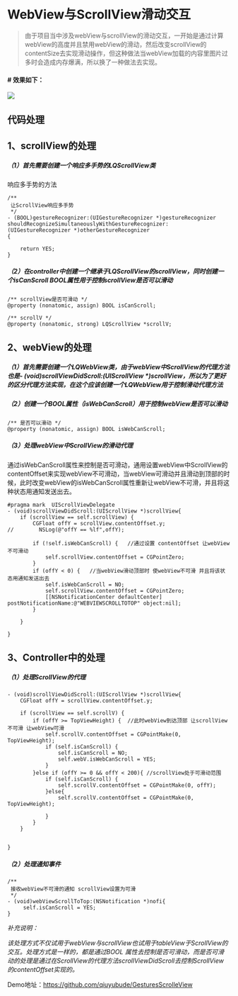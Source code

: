 # WebView与ScrollView滑动交互
>  由于项目当中涉及webView与scrollView的滑动交互，一开始是通过计算webView的高度并且禁用webView的滑动，然后改变scrollView的contentSize去实现滑动操作，但这种做法当webView加载的内容里图片过多时会造成内存爆满，所以换了一种做法去实现。

#### # 效果如下：

![](http://ww1.sinaimg.cn/large/ed0bfc02gy1g4epyh5f98g20a006ojx3.gif)

## 代码处理

##  1、scrollView的处理
#####    （1）首先需要创建一个响应多手势的LQScrollView类
响应多手势的方法

```
/**
 让ScrollView响应多手势
 */
- (BOOL)gestureRecognizer:(UIGestureRecognizer *)gestureRecognizer shouldRecognizeSimultaneouslyWithGestureRecognizer:(UIGestureRecognizer *)otherGestureRecognizer
{
    
    return YES;
}
```
#####  （2）在controller中创建一个继承于LQScrollView的scrollView，同时创建一个isCanScroll BOOL属性用于控制scrollView是否可以滑动

```
/** scrollView是否可滑动 */
@property (nonatomic, assign) BOOL isCanScroll;

/** scrollV */
@property (nonatomic, strong) LQScrollView *scrollV;
```


## 2、webView的处理

##### （1）首先需要创建一个LQWebView类，由于webView中ScrollView的代理方法也是- (void)scrollViewDidScroll:(UIScrollView *)scrollView，所以为了更好的区分代理方法实现，在这个应该创建一个LQWebView用于控制滑动代理方法

##### （2）创建一个BOOL属性（isWebCanScroll）用于控制webView是否可以滑动
```
/** 是否可以滑动 */
@property (nonatomic, assign) BOOL isWebCanScroll;
```
##### （3）处理webView中ScrollView的滑动代理
通过isWebCanScroll属性来控制是否可滑动，通用设置webView中ScrollView的contentOffset来实现webView不可滑动，当webView可滑动并且滑动到顶部的时候，此时改变webView的isWebCanScroll属性重新让webView不可滑，并且将这种状态用通知发送出去。
```
#pragma mark  UIScrollViewDelegate
- (void)scrollViewDidScroll:(UIScrollView *)scrollView{
    if (scrollView == self.scrollView) {
        CGFloat offY = scrollView.contentOffset.y;
//        NSLog(@"offY == %lf",offY);
        
        if (!self.isWebCanScroll) {   //通过设置 contentOffset 让webView不可滑动
            self.scrollView.contentOffset = CGPointZero;
        }
        if (offY < 0) {   //当webView滑动顶部时 使webView不可滑 并且将该状态用通知发送出去
            self.isWebCanScroll = NO;
            self.scrollView.contentOffset = CGPointZero;
            [[NSNotificationCenter defaultCenter] postNotificationName:@"WEBVIEWSCROLLTOTOP" object:nil];
        }
        
    }
    
}
```

## 3、Controller中的处理
##### （1）处理ScrollView的代理
```
- (void)scrollViewDidScroll:(UIScrollView *)scrollView{
    CGFloat offY = scrollView.contentOffset.y;
    
    if (scrollView == self.scrollV) {
        if (offY >= TopViewHeight) {  //此时webView到达顶部 让scrollView不可滑 让webView可滑
            self.scrollV.contentOffset = CGPointMake(0, TopViewHeight);
            if (self.isCanScroll) {
                self.isCanScroll = NO;
                self.webV.isWebCanScroll = YES;
            }
        }else if (offY >= 0 && offY < 200){ //scrollView处于可滑动范围
            if (self.isCanScroll) {
                self.scrollV.contentOffset = CGPointMake(0, offY);
            }else{
                self.scrollV.contentOffset = CGPointMake(0, TopViewHeight);
                
            }
        }
    }
    
    
}

```
##### （2）处理通知事件
```
/**
 接收webView不可滑的通知 scrollView设置为可滑
 */
- (void)webViewScrollToTop:(NSNotification *)nofi{
     self.isCanScroll = YES;
}
```
*补充说明：*

*该处理方式不仅试用于webView与scrollView也试用于tableView于ScrollView的交互。处理方式是一样的，都是通过BOOL 属性去控制是否可滑动，而是否可滑动的处理是通过在ScrollView的代理方法scrollViewDidScroll去控制ScrollView的contentOffset实现的。*

Demo地址：https://github.com/qiuyubude/GesturesScrolleView
